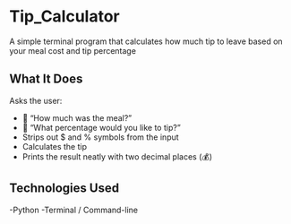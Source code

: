 # Tip_Calculator 
A simple terminal program that calculates how much tip to leave based on your meal cost and tip percentage


## What It Does
Asks the user:
- 💬 “How much was the meal?”
- 💬 “What percentage would you like to tip?”
- Strips out $ and % symbols from the input
- Calculates the tip
- Prints the result neatly with two decimal places (💰)

##  Technologies Used
-Python
-Terminal / Command-line




